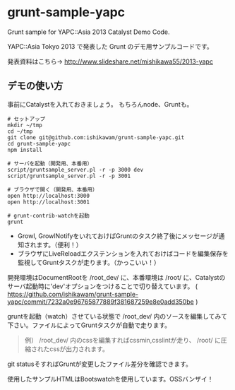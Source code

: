 grunt-sample-yapc
=================

Grunt sample for YAPC::Asia 2013 Catalyst Demo Code.

YAPC::Asia Tokyo 2013 で発表した Grunt のデモ用サンプルコードです。

発表資料はこちら→ http://www.slideshare.net/mishikawa55/2013-yapc

## デモの使い方

事前にCatalystを入れておきましょう。
もちろんnode、Gruntも。


```
# セットアップ
mkdir ~/tmp
cd ~/tmp
git clone git@github.com:ishikawam/grunt-sample-yapc.git
cd grunt-sample-yapc
npm install

# サーバを起動（開発用、本番用）
script/gruntsample_server.pl -r -p 3000 dev
script/gruntsample_server.pl -r -p 3001

# ブラウザで開く（開発用、本番用）
open http://localhost:3000
open http://localhost:3001

# grunt-contrib-watchを起動
grunt

```

* Growl, GrowlNotifyをいれておけばGruntのタスク終了後にメッセージが通知されます。（便利！）
* ブラウザにLiveReloadエクステンションを入れておけばコードを編集保存を監視してGruntタスクが走ります。（かっこいい！）

開発環境はDocumentRootを /root_dev/ に、本番環境は /root/ に、Catalystのサーバ起動時に'dev'オプションをつけることで切り替えています。
( https://github.com/ishikawam/grunt-sample-yapc/commit/7232a0e96765877889f381687259e8e0add350be )

gruntを起動（watch）させている状態で /root_dev/ 内のソースを編集してみて下さい。ファイルによってGruntタスクが自動で走ります。

> 例） /root_dev/ 内のcssを編集すればcssmin,csslintが走り、 /root/ に圧縮されたcssが出力されます。

git statusそすればGruntが変更したファイル差分を確認できます。


使用したサンプルHTMLはBootswatchを使用しています。OSSバンザイ！
